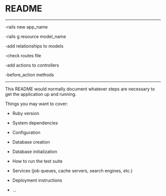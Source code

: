 # README

--------------------
-rails new app_name

-rails g resource model_name

-add relationships to models

-check routes file

-add actions to controllers

-before_action methods

----------------------


This README would normally document whatever steps are necessary to get the
application up and running.

Things you may want to cover:

* Ruby version

* System dependencies

* Configuration

* Database creation

* Database initialization

* How to run the test suite

* Services (job queues, cache servers, search engines, etc.)

* Deployment instructions

* ...
